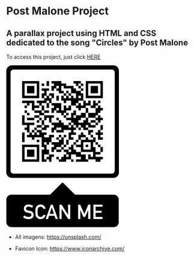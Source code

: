 # Post Malone Project
## A parallax project using HTML and CSS dedicated to the song "Circles" by Post Malone

To access this project, just click 
<a href="https://tarcisiopatricio.github.io/post-malone-project/" target="_blank">HERE</a>

<img src="images/frame.png" alt="QRCODE">

- All imagens: https://unsplash.com/

- Favicon Icon: https://www.iconarchive.com/
  
